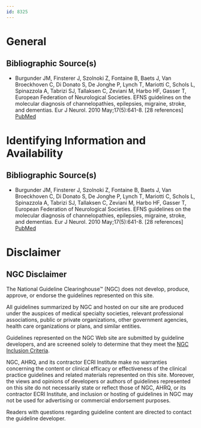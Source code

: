 ```yaml
---
id: 8325
---
```


# General

## Bibliographic Source(s)

- Burgunder JM, Finsterer J, Szolnoki Z, Fontaine B, Baets J, Van Broeckhoven C, Di Donato S, De Jonghe P, Lynch T, Mariotti C, Schols L, Spinazzola A, Tabrizi SJ, Tallaksen C, Zeviani M, Harbo HF, Gasser T, European Federation of Neurological Societies. EFNS guidelines on the molecular diagnosis of channelopathies, epilepsies, migraine, stroke, and dementias. Eur J Neurol. 2010 May;17(5):641-8. [28 references] [ PubMed ](http://www.ncbi.nlm.nih.gov/entrez/query.fcgi?cmd=Retrieve&db=pubmed&dopt=Abstract&list_uids=20298421)

# Identifying Information and Availability

## Bibliographic Source(s)

- Burgunder JM, Finsterer J, Szolnoki Z, Fontaine B, Baets J, Van Broeckhoven C, Di Donato S, De Jonghe P, Lynch T, Mariotti C, Schols L, Spinazzola A, Tabrizi SJ, Tallaksen C, Zeviani M, Harbo HF, Gasser T, European Federation of Neurological Societies. EFNS guidelines on the molecular diagnosis of channelopathies, epilepsies, migraine, stroke, and dementias. Eur J Neurol. 2010 May;17(5):641-8. [28 references] [ PubMed ](http://www.ncbi.nlm.nih.gov/entrez/query.fcgi?cmd=Retrieve&db=pubmed&dopt=Abstract&list_uids=20298421)

# Disclaimer

## NGC Disclaimer

The National Guideline Clearinghouse™ (NGC) does not develop, produce, approve, or endorse the guidelines represented on this site.

All guidelines summarized by NGC and hosted on our site are produced under the auspices of medical specialty societies, relevant professional associations, public or private organizations, other government agencies, health care organizations or plans, and similar entities.

Guidelines represented on the NGC Web site are submitted by guideline developers, and are screened solely to determine that they meet the [NGC Inclusion Criteria](/help-and-about/summaries/inclusion-criteria).

NGC, AHRQ, and its contractor ECRI Institute make no warranties concerning the content or clinical efficacy or effectiveness of the clinical practice guidelines and related materials represented on this site. Moreover, the views and opinions of developers or authors of guidelines represented on this site do not necessarily state or reflect those of NGC, AHRQ, or its contractor ECRI Institute, and inclusion or hosting of guidelines in NGC may not be used for advertising or commercial endorsement purposes.

Readers with questions regarding guideline content are directed to contact the guideline developer.


